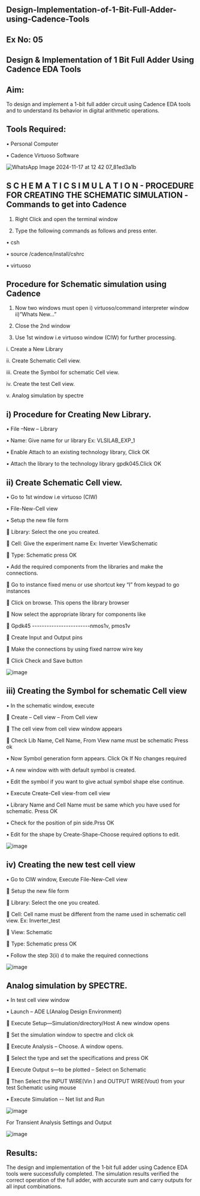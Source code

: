 ## Design-Implementation-of-1-Bit-Full-Adder-using-Cadence-Tools
## Ex No: 05
## Design & Implementation of 1 Bit Full Adder Using Cadence EDA Tools   

## Aim:
To design and implement a 1-bit full adder circuit using Cadence EDA tools and to understand its behavior in digital arithmetic operations.

## Tools Required:

•	Personal Computer

•	Cadence Virtuoso Software

![WhatsApp Image 2024-11-17 at 12 42 07_81ed3a1b](https://github.com/user-attachments/assets/e3d99eb4-2733-4fed-86f0-6e332f9dc072)


## S C H E M A T I C S I M U L A T I O N - PROCEDURE FOR CREATING THE SCHEMATIC SIMULATION -Commands to get into Cadence


1.	Right Click and open the terminal window

2.	Type the following commands as follows and press enter.

•	csh

•	source /cadence/install/cshrc

•	virtuoso 

## Procedure for Schematic simulation using Cadence

1.	Now two windows must open i) virtuoso/command interpreter window ii)”Whats New…”

2.	Close the 2nd window

3.	Use 1st window i.e virtuoso window (CIW) for further processing.

i.	Create a New Library

ii.	Create Schematic Cell view.

iii.	Create the Symbol for schematic Cell view.

iv.	Create the test Cell view.

v.	Analog simulation by spectre


## i)	Procedure for Creating New Library.

•	File –New – Library

•	Name: Give name for ur library Ex: VLSILAB_EXP_1

•	Enable Attach to an existing technology library, Click OK

•	Attach the library to the technology library gpdk045.Click OK

## ii)	Create Schematic Cell view.

•	Go to 1st window i.e virtuoso (CIW)

•	File-New-Cell view

•	Setup the new file form

	Library: Select the one you created.

	Cell: Give the experiment name Ex: Inverter ViewSchematic

	Type: Schematic press OK

•	Add the required components from the libraries and make the connections.

	Go to instance fixed menu or use shortcut key “I” from keypad to go instances

	Click on browse. This opens the library browser

	Now select the appropriate library for components like 

	Gpdk45 ------------------------nmos1v, pmos1v

	Create Input and Output pins

	Make the connections by using fixed narrow wire key

	Click Check and Save button

![image](https://github.com/user-attachments/assets/c96ecc2f-9600-409d-89c2-00d449894e92)




 
## iii)	Creating the Symbol for schematic Cell view

•	In the schematic window, execute 

	Create – Cell view – From Cell view

	The cell view from cell view window appears

	Check Lib Name, Cell Name, From View name must be schematic Press ok

•	Now Symbol generation form appears. Click Ok If No changes required

•	A new window with with default symbol is created.

•	Edit the symbol if you want to give actual symbol shape else continue.

•	Execute Create-Cell view-from cell view

•	Library Name and Cell Name must be same which you have used for schematic. Press OK

•	Check for the position of pin side.Prss OK

•	Edit for the shape by Create-Shape-Choose required options to edit.


 ![image](https://github.com/user-attachments/assets/7df609e0-6672-4600-91fd-0c6a04249f4f)




## iv)	Creating the new test cell view


•	Go to CIW window, Execute File-New-Cell view

	Setup the new file form

	Library: Select the one you created.

	Cell: Cell name must be different from the name used in schematic cell view. Ex: Inverter_test

	View: Schematic

	Type: Schematic press OK

•	Follow the step 3(ii) d to make the required connections


![image](https://github.com/user-attachments/assets/88bbd266-b9e4-48c1-bd16-58d54720abe3)



 
## Analog simulation by SPECTRE.

•	In test cell view window

•	Launch – ADE L(Analog Design Environment)

	Execute Setup—Simulation/directory/Host A new window opens

	Set the simulation window to spectre and click ok

	Execute Analysis – Choose. A window opens.

	Select the type and set the specifications and press OK

	Execute Output s—to be plotted – Select on Schematic


	Then Select the INPUT WIRE(Vin ) and OUTPUT WIRE(Vout) from your test Schematic using mouse

•	Execute Simulation -- Net list and Run



![image](https://github.com/user-attachments/assets/4030a1bf-b5d1-4d0f-9dcb-87d4104e3133)




For Transient Analysis Settings and Output
 

![image](https://github.com/user-attachments/assets/67bfc864-cdf4-4a60-9f94-622bf4a2ae23)



 

## Results:

The design and implementation of the 1-bit full adder using Cadence EDA tools were successfully completed. The simulation results verified the correct operation of the full adder, with accurate sum and carry outputs for all input combinations.
